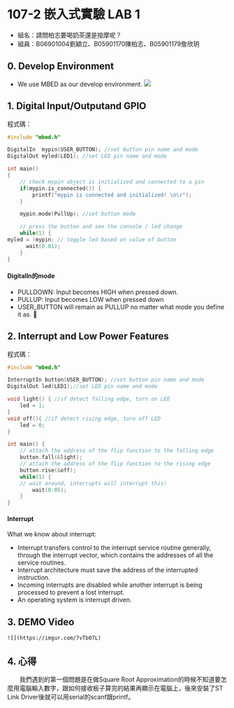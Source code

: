# 107-2 嵌入式實驗 LAB 1
- 組名：請問柏志要喝奶茶還是按摩呢？
- 組員：B06901004劉穎立、B05901170陳柏志、B05901179詹欣玥
## 0. Develop Environment
- We use MBED as our develop environment.
![](https://i.imgur.com/WcRwGFU.png)

## 1. Digital Input/Outputand GPIO

程式碼：
```cpp
#include "mbed.h"

DigitalIn  mypin(USER_BUTTON); //set button pin name and mode
DigitalOut myled(LED1); //set LED pin name and mode

int main()
{
    // check mypin object is initialized and connected to a pin
    if(mypin.is_connected()) {
        printf("mypin is connected and initialized! \n\r");
    }

    mypin.mode(PullUp); //set button mode

    // press the button and see the console / led change
    while(1) {
myled = !mypin; // toggle led based on value of button
      wait(0.01);
    }
}
```

#### DigitalIn的mode
- PULLDOWN: Input becomes HIGH when pressed down.
- PULLUP: Input becomes LOW when pressed down
- USER_BUTTON will remain as PULLUP no matter what mode you define it as.

## 2. Interrupt and Low Power Features

程式碼：
```cpp
#include "mbed.h"

InterruptIn button(USER_BUTTON); //set button pin name and mode
DigitalOut led(LED1);//set LED pin name and mode

void light() { //if detect falling edge, turn on LED
    led = 1;
}
void off(){ //if detect rising edge, turn off LED
    led = 0;
}

int main() {
    // attach the address of the flip function to the falling edge
    button.fall(&light);
    // attach the address of the flip function to the rising edge
    button.rise(&off);
    while(1) {           
    // wait around, interrupts will interrupt this!
        wait(0.05);
    }
}
```

#### Interrupt
What we know about interrupt:
- Interrupt transfers control to the interrupt service routine generally, through the interrupt vector, which contains the addresses of all the service routines.
- Interrupt architecture must save the address of the interrupted instruction.
- Incoming interrupts are disabled while another interrupt is being processed to prevent a lost interrupt.
- An operating system is interrupt driven.

## 3. DEMO Video
    ![](https://imgur.com/7vTb07L)
## 4. 心得
　　我們遇到的第一個問題是在做Square Root Approximation的時候不知道要怎麼用電腦輸入數字，跟如何接收板子算完的結果再顯示在電腦上，後來安裝了ST Link Driver後就可以用serial的scanf跟printf。
